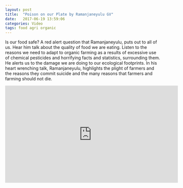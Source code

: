 ```yaml
---
layout: post
title:  "Poison on our Plate by Ramanjaneyulu GV"
date:   2017-06-19 13:59:06
categories: Video
tags: food agri organic
---
```


Is our food safe? A red alert question that Ramanjaneyulu, puts out to all of us. Hear him talk about the quality of food we are eating. Listen to the reasons we need to adapt to organic farming as a results of excessive use of chemical pesticides and horrifying facts and statistics, surrounding them. He alerts us to the damage we are doing to our ecological footprints. In his heart wrenching talk, Ramanjaneyulu, highlights the plight of farmers and the reasons they commit suicide and the many reasons that farmers and farming should not die. 


<iframe width="560" height="315" src="https://www.youtube.com/embed/64RLBgD-Cck" frameborder="0" allowfullscreen></iframe>